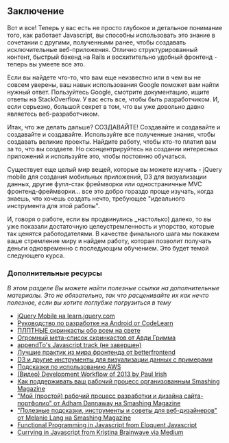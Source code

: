 ## Заключение

Вот и все! Теперь у вас есть не просто глубокое и детальное понимание того, как работает Javascript, вы способны использовать это знание в сочетании с другими, полученными ранее, чтобы создавать исключительные веб-приложения. Отлично структурированный контент, быстрый бэкенд на Rails и восхитительно удобный фронтенд - теперь вы умеете все это.

Если вы найдете что-то, что вам еще неизвестно или в чем вы не совсем уверены, ваш навык использования Google поможет вам найти нужный ответ. Пользуйтесь Google, смотрите документацию, ищите ответы на StackOverflow. У вас есть все, чтобы быть разработчиком. И, если серьезно, большой секрет в том, что вы уже довольно давно являетесь веб-разработчиком.

Итак, что же делать дальше? СОЗДАВАЙТЕ! Создавайте и создавайте и создавайте и создавайте. Используйте все полученные знания, чтобы создавать великие проекты. Найдите работу, чтобы кто-то платил вам за то, что вы создаете. Но сконцентрируйтесь на создании интересных приложений и используйте это, чтобы постоянно обучаться.

Существует еще целый мир вещей, которые вы можете изучить - jQuery mobile для создания мобильных приложений, D3 для визуализации данных, другие фулл-стак фреймворки или одностраничные MVC фронтенд-фреймворки... все это добро гораздо проще изучать, когда знаешь, что хочешь создать нечто, требующее "идеального инструмента для этой работы".

И, говоря о работе, если вы продвинулись _настолько) далеко, то вы уже показали достаточную целеустремленность и упорство, которые так ценятся работодателями. В качестве финального шага мы покажем ваше стремление миру и найдем работу, которая позволит получать деньги одновременно с последующим обучением. Это будет темой следующего курса.

### Дополнительные ресурсы

*В этом разделе Вы можете найти полезные ссылки на дополнительные материалы. Это не обязательно, так что расценивайте их как нечто полезное, если вы хотите поглубже погрузиться в тему*

* [jQuery Mobile на learn.jquery.com](http://learn.jquery.com/jquery-mobile/)
* [Руководство по разработке на Android от CodeLearn](http://www.codelearn.org/android-tutorial)
* [ПЛПТНЫЕ скринкасты обо всем на свете](https://www.bitcast.io/)
* [Огромный мета-список скринкастов от Авди Гримма](http://devblog.avdi.org/2013/06/21/a-list-of-programming-screencast-series/)
* [appendTo's Javascript track (не завершен)](http://learn.appendto.com/lesson/javascript-101)
* [Лучшие практик из мира фронтенда от betterfrontend](http://betterfrontend.com/)
* [D3 и другие инструменты для визуализации данных с примерами](http://tributary.io)
* [Подсказки по использованию AWS](http://wblinks.com/notes/aws-tips-i-wish-id-known-before-i-started/)
* [(Видео) Development Workflow of 2013 by Paul Irish](http://www.youtube.com/watch?v=f7AU2Ozu8eo)
* [Как поддерживать ваш рабочий процесс организованным  Smashing Magazine](http://coding.smashingmagazine.com/2011/01/19/cleaning-up-the-mess-how-to-keep-your-coding-workflow-organized/)
* ["Мой (простой) рабочий процесс разработки и дизайна сайта-портфолио" от Adham Dannaway на Smashing Magazine](http://www.smashingmagazine.com/2013/06/25/workflow-design-develop-modern-portfolio-website/)
* ["Полезные подсказки, инструменты и советы для веб-дизайнеров" от Melanie Lang на Smashing Magazine](http://www.smashingmagazine.com/2013/10/02/powerful-workflow-tips-tools-and-tricks-for-web-designers/)
* [Functional Programming in Javascript from Eloquent Javascript](http://eloquentjavascript.net/chapter6.html)
* [Currying in Javascript from Kristina Brainwave via Medium](https://medium.com/p/ce6da2d324fe)
